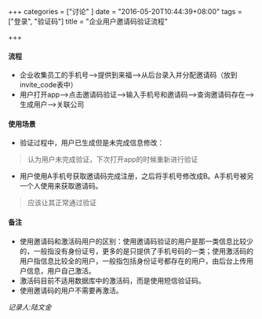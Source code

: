 +++
categories = ["讨论" ]
date = "2016-05-20T10:44:39+08:00"
tags = ["登录", "验证码"]
title = "企业用户邀请码验证流程"

+++

#### 流程

- 企业收集员工的手机号-->提供到来福-->从后台录入并分配邀请码（放到invite_code表中）
- 用户打开app-->点击邀请码验证-->输入手机号和邀请码-->查询邀请码存在-->生成用户-->关联公司

#### 使用场景

- 验证过程中，用户已生成但是未完成信息修改：

> 认为用户未完成验证，下次打开app的时候重新进行验证

- 用户使用A手机号获取邀请码完成注册，之后将手机号修改成B。A手机号被另一个人使用来获取邀请码。

> 应该让其正常通过验证

#### 备注

- 使用邀请码和激活码用户的区别：使用邀请码验证的用户是那一类信息比较少的，一般指没有身份证号，更多的是只提供了手机号码的一类；使用激活码的用户指信息比较全的用户，一般指包括身份证号都存在的用户，由后台上传用户信息，用户自己激活。
- 激活码目前不适用数据库中的激活码，而是使用短信验证码。
- 使用邀请码的用户不需要再激活。

*记录人:陆文金*



